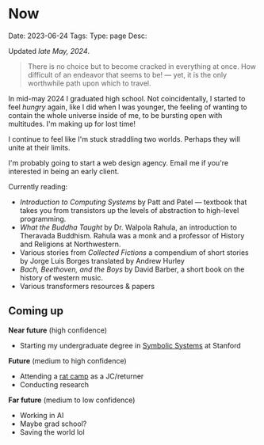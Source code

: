 # Now
Date: 2023-06-24
Tags: 
Type: page
Desc:

Updated *late May, 2024*. 

> There is no choice but to become cracked in everything at once. How difficult of an endeavor that seems to be! — yet, it is the only worthwhile path upon which to travel.

In mid-may 2024 I graduated high school. Not coincidentally, I started to feel *hungry* again, like I did when I was younger, the feeling of wanting to contain the whole universe inside of me, to be bursting open with multitudes. I'm making up for lost time!

I continue to feel like I'm stuck straddling two worlds. Perhaps they will unite at their limits.

I'm probably going to start a web design agency. Email me if you're interested in being an early client.

Currently reading: 

- *Introduction to Computing Systems* by Patt and Patel — textbook that takes you from transistors up the levels of abstraction to high-level programming.
- *What the Buddha Taught* by Dr. Walpola Rahula, an introduction to Theravada Buddhism. Rahula was a monk and a professor of History and Religions at Northwestern.
- Various stories from *Collected Fictions* a compendium of short stories by Jorge Luis Borges translated by Andrew Hurley
- *Bach, Beethoven, and the Boys* by David Barber, a short book on the history of western music.
- Various transformers resources & papers

## Coming up 

**Near future** (high confidence)

- Starting my undergraduate degree in [Symbolic Systems](https://majors.stanford.edu/majors/symbolic-systems) at Stanford 

**Future** (medium to high confidence)

- Attending a [rat camp](https://fabric.camp) as a JC/returner
- Conducting research

**Far future** (medium to low confidence)

- Working in AI 
- Maybe grad school?
- Saving the world lol
